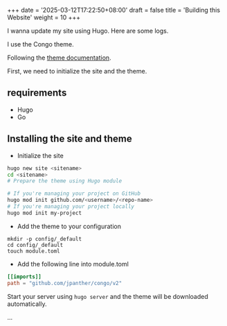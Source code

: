 +++
date = '2025-03-12T17:22:50+08:00'
draft = false
title = 'Building this Website'
weight = 10
+++

I wanna update my site using Hugo. Here are some logs.

I use the Congo theme.

Following the [theme documentation](https://jpanther.github.io/congo/docs/).


First, we need to initialize the site and the theme.

## requirements
- Hugo
- Go

## Installing the site and theme

- Initialize the site
```sh
hugo new site <sitename>
cd <sitename>
# Prepare the theme using Hugo module

# If you're managing your project on GitHub
hugo mod init github.com/<username>/<repo-name>
# If you're managing your project locally
hugo mod init my-project
```

- Add the theme to your configuration
```
mkdir -p config/_default
cd config/_default
touch module.toml
```
- Add the following line into module.toml

```toml
[[imports]]
path = "github.com/jpanther/congo/v2"
```
Start your server using ``hugo server`` and the theme will be downloaded automatically.



...
